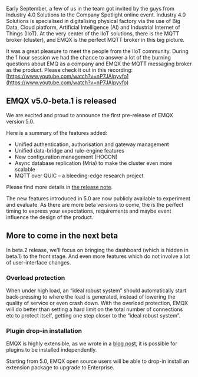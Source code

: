 Early September, a few of us in the team got invited by the guys from Industry 4.0 Solutions to the Company Spotlight online event. Industry 4.0 Solutions is specialised in digitalising physical factory via the use of Big Data, Cloud platform, Artificial Intelligence (AI) and Industrial Internet of Things (IIoT). At the very center of the IIoT solutions, there is the MQTT broker (cluster), and EMQX is the perfect MQTT broker in this big picture.

It was a great pleasure to meet the people from the IIoT community. During the 1 hour session we had the chance to answer a lot of the burning questions about EMQ as a company and EMQX the MQTT messaging broker as the product. Please check it out in this recording: [https://www.youtube.com/watch?v=nP7JAlpyvfo](https://www.youtube.com/watch?v=nP7JAlpyvfo)

## EMQX v5.0-beta.1 is released

We are excited and proud to announce the first pre-release of EMQX version 5.0. 

Here is a summary of  the features added:

- Unified authentication, authorisation and gateway management
- Unified data-bridge and rule-engine features
- New configuration management (HOCON)
- Async database replication (Mria) to make the cluster even more scalable
- MQTT over QUIC – a bleeding-edge research project 

Please find more details in [the release note](https://github.com/emqx/emqx/discussions/5864).

The new features introduced in 5.0 are now publicly available to experiment and evaluate.
As there are more beta versions to come, the is the perfect timing to express your expectations, requirements and maybe event influence the design of the product.

## More to come in the next beta

In beta.2 release, we’ll focus on bringing the dashboard (which is hidden in beta.1) to the front stage. And even more features which do not involve a lot of user-interface changes.

### Overload protection

When under high load, an “ideal robust system” should automatically start back-pressing to where the load is generated, instead of lowering the quality of service or even crash down. With the overload protection, EMQX will do better than setting a hard limit on the total number of connections etc to protect itself, getting one step closer to the “ideal robust system”.

### Plugin drop-in installation

EMQX is highly extensible, as we wrote in a [blog post](https://www.emqx.com/en/blog/develop-and-deploy-emqx-plugin-for-enterprise-4-3), it is possible for plugins to be installed independently.

Starting from 5.0, EMQX open source users will be able to drop-in install an extension package to upgrade to Enterprise.

